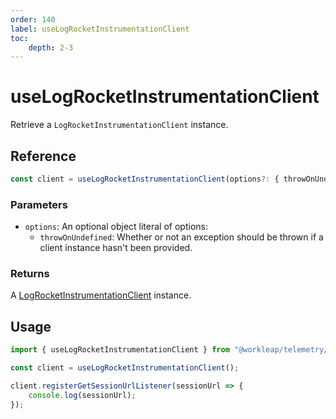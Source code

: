 ```yaml
---
order: 140
label: useLogRocketInstrumentationClient
toc:
    depth: 2-3
---
```


# useLogRocketInstrumentationClient

Retrieve a `LogRocketInstrumentationClient` instance.

## Reference

```ts
const client = useLogRocketInstrumentationClient(options?: { throwOnUndefined? });
```

### Parameters

- `options`: An optional object literal of options:
    - `throwOnUndefined`: Whether or not an exception should be thrown if a client instance hasn't been provided.

### Returns

A [LogRocketInstrumentationClient](./LogRocketInstrumentationClient.md) instance.

## Usage

```ts !#3
import { useLogRocketInstrumentationClient } from "@workleap/telemetry/react";

const client = useLogRocketInstrumentationClient();

client.registerGetSessionUrlListener(sessionUrl => {
    console.log(sessionUrl);
});
```
